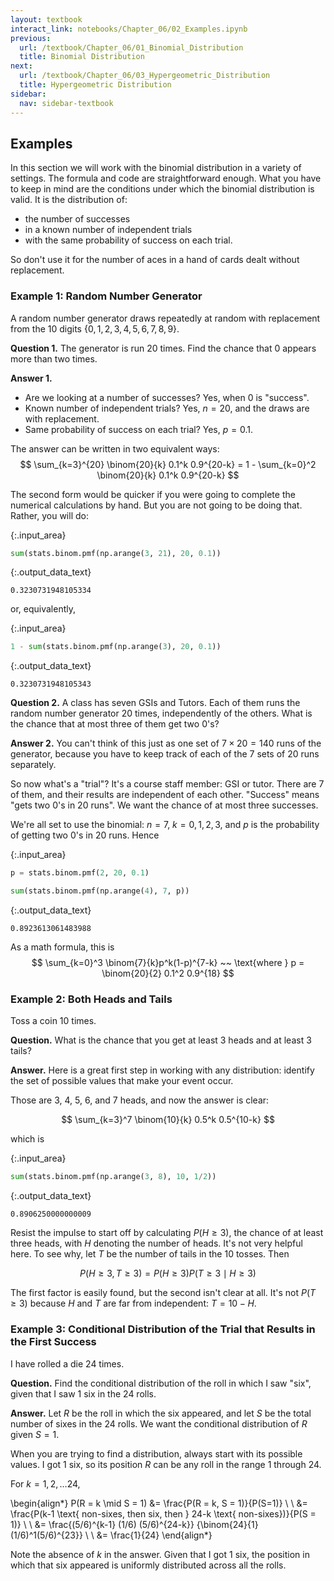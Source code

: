 ```yaml
---
layout: textbook
interact_link: notebooks/Chapter_06/02_Examples.ipynb
previous:
  url: /textbook/Chapter_06/01_Binomial_Distribution
  title: Binomial Distribution
next:
  url: /textbook/Chapter_06/03_Hypergeometric_Distribution
  title: Hypergeometric Distribution
sidebar:
  nav: sidebar-textbook
---
```


## Examples ##

In this section we will work with the binomial distribution in a variety of settings. The formula and code are straightforward enough. What you have to keep in mind are the conditions under which the binomial distribution is valid. It is the distribution of:

- the number of successes
- in a known number of independent trials
- with the same probability of success on each trial.

So don't use it for the number of aces in a hand of cards dealt without replacement.

### Example 1: Random Number Generator ###
A random number generator draws repeatedly at random with replacement from the 10 digits $\{0, 1, 2, 3, 4, 5, 6, 7, 8, 9\}$.

**Question 1.** The generator is run 20 times. Find the chance that 0 appears more than two times.

**Answer 1.**
- Are we looking at a number of successes? Yes, when 0 is "success".
- Known number of independent trials? Yes, $n = 20$, and the draws are with replacement.
- Same probability of success on each trial? Yes, $p = 0.1$.

The answer can be written in two equivalent ways:
$$
\sum_{k=3}^{20} \binom{20}{k} 0.1^k 0.9^{20-k}
= 1 - \sum_{k=0}^2 \binom{20}{k} 0.1^k 0.9^{20-k}
$$

The second form would be quicker if you were going to complete the numerical calculations by hand. But you are not going to be doing that. Rather, you will do:


{:.input_area}
```python
sum(stats.binom.pmf(np.arange(3, 21), 20, 0.1))
```




{:.output_data_text}
```
0.3230731948105334
```



or, equivalently,


{:.input_area}
```python
1 - sum(stats.binom.pmf(np.arange(3), 20, 0.1))
```




{:.output_data_text}
```
0.3230731948105343
```



**Question 2.** A class has seven GSIs and Tutors. Each  of them runs the random number generator 20 times, independently of the others. What is the chance that at most three of them get two 0's?

**Answer 2.** You can't think of this just as one set of $7 \times 20 = 140$ runs of the generator, because you have to keep track of each of the 7 sets of 20 runs separately.

So now what's a "trial"? It's a course staff member: GSI or tutor. There are 7 of them, and their results are independent of each other. "Success" means "gets two 0's in 20 runs". We want the chance of at most three successes. 

We're all set to use the binomial: $n = 7$, $k = 0, 1, 2, 3$, and $p$ is the probability of getting two 0's in 20 runs. Hence


{:.input_area}
```python
p = stats.binom.pmf(2, 20, 0.1)

sum(stats.binom.pmf(np.arange(4), 7, p))
```




{:.output_data_text}
```
0.8923613061483988
```



As a math formula, this is
$$
\sum_{k=0}^3 \binom{7}{k}p^k(1-p)^{7-k} ~~ \text{where } 
p = \binom{20}{2} 0.1^2 0.9^{18}
$$

### Example 2: Both Heads and Tails ###
Toss a coin 10 times. 

**Question.** What is the chance that you get at least 3 heads and at least 3 tails?

**Answer.** Here is a great first step in working with any distribution: identify the set of possible values that make your event occur.

Those are 3, 4, 5, 6, and 7 heads, and now the answer is clear:

$$
\sum_{k=3}^7 \binom{10}{k} 0.5^k 0.5^{10-k}
$$

which is


{:.input_area}
```python
sum(stats.binom.pmf(np.arange(3, 8), 10, 1/2))
```




{:.output_data_text}
```
0.8906250000000009
```



Resist the impulse to start off by calculating $P(H \ge 3)$, the chance of at least three heads, with $H$ denoting the number of heads. It's not very helpful here. To see why, let $T$ be the number of tails in the 10 tosses. Then

$$
P(H \ge 3, T \ge 3) = P(H \ge 3)P(T \ge 3 \mid H \ge 3)
$$ 

The first factor is easily found, but the second isn't clear at all. It's not $P(T \ge 3)$ because $H$ and $T$ are far from independent: $T = 10 - H$.

### Example 3: Conditional Distribution of the Trial that Results in the First Success ###
I have rolled a die 24 times. 

**Question.** Find the conditional distribution of the roll in which I saw "six", given that I saw 1 six in the 24 rolls.

**Answer.** Let $R$ be the roll in which the six appeared, and let $S$ be the total number of sixes in the 24 rolls. We want the conditional distribution of $R$ given $S = 1$.

When you are trying to find a distribution, always start with its possible values. I got 1 six, so its position $R$ can be any roll in the range 1 through 24.

For $k = 1, 2, \ldots 24$,

\begin{align*}
P(R = k \mid S = 1) &= \frac{P(R = k, S = 1)}{P(S=1)} \\ \\
&= \frac{P(k-1 \text{ non-sixes, then six, then } 24-k \text{ non-sixes})}{P(S = 1)} \\ \\
&= \frac{(5/6)^{k-1} (1/6) (5/6)^{24-k}}
{\binom{24}{1}(1/6)^1(5/6)^{23}} \\ \\
&= \frac{1}{24}
\end{align*}

Note the absence of $k$ in the answer. Given that I got 1 six, the position in which that six appeared is uniformly distributed across all the rolls.
